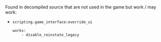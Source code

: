 

Found in decompiled source that are not used in the game but work / may work:
- `scripting.game_interface:override_ui`
    ```
    works:
        - disable_reinstate_legacy
    ```
  
